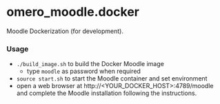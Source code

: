 # omero_moodle.docker

Moodle Dockerization (for development).


### Usage

 - `./build_image.sh` to build the Docker Moodle image
   - type `moodle` as password when required
 - `source start.sh` to start the Moodle container and set environment
 - open a web browser at http://<YOUR_DOCKER_HOST>:4789/moodle and complete the Moodle installation following the instructions.
